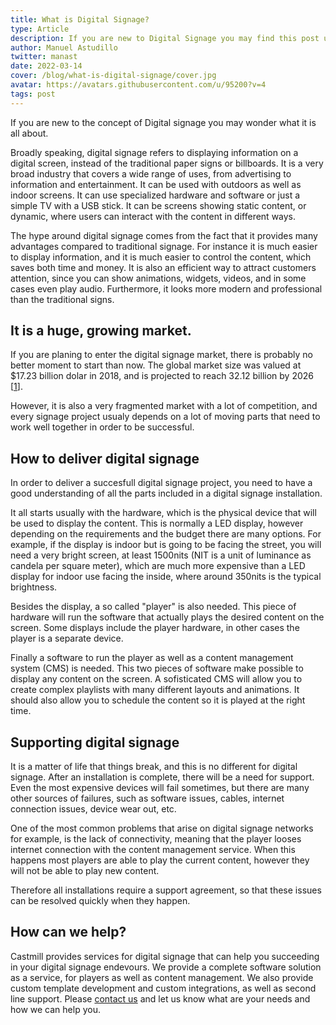 ```yaml
---
title: What is Digital Signage?
type: Article
description: If you are new to Digital Signage you may find this post useful to you.
author: Manuel Astudillo
twitter: manast
date: 2022-03-14
cover: /blog/what-is-digital-signage/cover.jpg
avatar: https://avatars.githubusercontent.com/u/95200?v=4
tags: post
---
```


If you are new to the concept of Digital signage you may wonder what it is all about.

Broadly speaking, digital signage refers to displaying information on a digital screen, instead of the traditional
paper signs or billboards. It is a very broad industry that covers a wide range of uses, from advertising
to information and entertainment. It can be used with outdoors as well as indoor screens. It can use
specialized hardware and software or just a simple TV with a USB stick. It can be screens showing static content,
or dynamic, where users can interact with the content in different ways.

The hype around digital signage comes from the fact that it provides many advantages compared to traditional signage.
For instance it is much easier to display information, and it is much easier to control the content, which saves both
time and money. It is also an efficient way to attract customers attention, since you can show animations, widgets,
videos, and in some cases even play audio. Furthermore, it looks more modern and professional than the traditional signs.

## It is a huge, growing market.

If you are planing to enter the digital signage market, there is probably no better moment to start than now. The
global market size was valued at $17.23 billion dolar in 2018, and is projected to reach 32.12 billion by 2026 [[1](https://www.alliedmarketresearch.com/digital-signage-market)].

However, it is also a very fragmented market with a lot of competition, and every signage project usualy
depends on a lot of moving parts that need to work well together in order to be successful.

## How to deliver digital signage

In order to deliver a succesfull digital signage project, you need to have a good understanding of all the
parts included in a digital signage installation.

It all starts usually with the hardware, which is the physical device that will be used to display the content.
This is normally a LED display, however depending on the requirements and the budget there are many options.
For example, if the display is indoor but is going to be facing the street, you will need a very bright screen,
at least 1500nits (NIT is a unit of luminance as candela per square meter), which are much more
expensive than a LED display for indoor use facing the inside, where around 350nits is the typical brightness.

Besides the display, a so called "player" is also needed. This piece of hardware will run the software that
actually plays the desired content on the screen. Some displays include the player hardware, in other cases
the player is a separate device.

Finally a software to run the player as well as a content management system (CMS) is needed. This two pieces of
software make possible to display any content on the screen. A sofisticated CMS will allow you to create
complex playlists with many different layouts and animations. It should also allow you to schedule the content so
it is played at the right time.

## Supporting digital signage

It is a matter of life that things break, and this is no different for digital signage. After an installation
is complete, there will be a need for support. Even the most expensive devices will fail sometimes, but there
are many other sources of failures, such as software issues, cables, internet connection issues, device wear out,
etc.

One of the most common problems that arise on digital signage networks for example, is the lack of connectivity,
meaning that the player looses internet connection with the content management service. When this happens most
players are able to play the current content, however they will not be able to play new content.

Therefore all installations require a support agreement, so that these issues can be resolved quickly when they
happen.

## How can we help?

Castmill provides services for digital signage that can help you succeeding in your digital signage endevours.
We provide a complete software solution as a service, for players as well as content management. We also provide
custom template development and custom integrations, as well as second line support. Please [contact us](mailto:support@castmill.com)
and let us know what are your needs and how we can help you.
